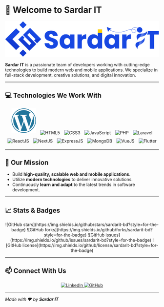 # 👋 Welcome to **Sardar IT**

![Header Image](https://github.com/sardarit-bd/sardarit-bd/blob/main/Sardarit-logo-updated-1.webp)

**Sardar IT** is a passionate team of developers working with cutting-edge technologies to build modern web and mobile applications. We specialize in full-stack development, creative solutions, and digital innovation.  

---

## 💻 Technologies We Work With

<p align="center">
  <img src="https://github.com/sardarit-bd/sardarit-bd/blob/main/wordpress.png" alt="WordPress" width="80" height="80" style="margin:5px"/>
  <img src="https://cdn.jsdelivr.net/gh/devicons/devicon/icons/html5/html5-original.svg" alt="HTML5" width="60" height="60" style="margin:5px"/>
  <img src="https://cdn.jsdelivr.net/gh/devicons/devicon/icons/css3/css3-original.svg" alt="CSS3" width="60" height="60" style="margin:5px"/>
  <img src="https://cdn.jsdelivr.net/gh/devicons/devicon/icons/javascript/javascript-original.svg" alt="JavaScript" width="60" height="60" style="margin:5px"/>
  <img src="https://cdn.jsdelivr.net/gh/devicons/devicon/icons/php/php-original.svg" alt="PHP" width="60" height="60" style="margin:5px"/>
  <img src="https://upload.wikimedia.org/wikipedia/commons/9/9a/Laravel.svg" alt="Laravel" width="60" height="60" style="margin:5px"/>
  <img src="https://cdn.jsdelivr.net/gh/devicons/devicon/icons/react/react-original.svg" alt="ReactJS" width="60" height="60" style="margin:5px"/>
  <img src="https://cdn.jsdelivr.net/gh/devicons/devicon/icons/nextjs/nextjs-original.svg" alt="NextJS" width="60" height="60" style="margin:5px"/>
  <img src="https://cdn.jsdelivr.net/gh/devicons/devicon/icons/express/express-original.svg" alt="ExpressJS" width="60" height="60" style="margin:5px"/>
  <img src="https://cdn.jsdelivr.net/gh/devicons/devicon/icons/mongodb/mongodb-original.svg" alt="MongoDB" width="60" height="60" style="margin:5px"/>
  <img src="https://cdn.jsdelivr.net/gh/devicons/devicon/icons/vuejs/vuejs-original.svg" alt="VueJS" width="60" height="60" style="margin:5px"/>
  <img src="https://cdn.jsdelivr.net/gh/devicons/devicon/icons/flutter/flutter-original.svg" alt="Flutter" width="60" height="60" style="margin:5px"/>
</p>


---

## 🌟 Our Mission

- Build **high-quality, scalable web and mobile applications**.
- Utilize **modern technologies** to deliver innovative solutions.
- Continuously **learn and adapt** to the latest trends in software development.

---

## 📈 Stats & Badges

<p align="center">
  ![GitHub stars](https://img.shields.io/github/stars/sardarit-bd?style=for-the-badge)
  ![GitHub forks](https://img.shields.io/github/forks/sardarit-bd?style=for-the-badge)
  ![GitHub issues](https://img.shields.io/github/issues/sardarit-bd?style=for-the-badge)
  ![GitHub license](https://img.shields.io/github/license/sardarit-bd?style=for-the-badge)
</p>

---

## 📫 Connect With Us

<p align="center">
  <a href="https://www.linkedin.com/company/sardarit212021" target="_blank">
    <img src="https://img.shields.io/badge/LinkedIn-Sardar%20IT-blue?style=for-the-badge&logo=linkedin&logoColor=white" alt="LinkedIn"/>
  </a>
  <a href="https://github.com/sardarit-bd" target="_blank">
    <img src="https://img.shields.io/badge/GitHub-Sardar%20IT-black?style=for-the-badge&logo=github&logoColor=white" alt="GitHub"/>
  </a>
</p>

---

*Made with ❤️ by **Sardar IT***
